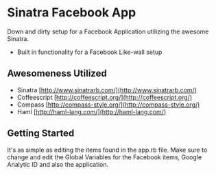 Sinatra Facebook App
====================

Down and dirty setup for a Facebook Application utilizing the awesome Sinatra.

* Built in functionality for a Facebook Like-wall setup

Awesomeness Utilized
--------------------

* Sinatra [http://www.sinatrarb.com/](http://www.sinatrarb.com/)
* Coffeescript [http://coffeescript.org/](http://coffeescript.org/)
* Compass [http://compass-style.org/](http://compass-style.org/)
* Haml [http://haml-lang.com/](http://haml-lang.com/)


Getting Started
---------------

It's as simple as editing the items found in the app.rb file. Make sure to change and edit the Global Variables for the Facebook items, Google Analytic ID and also the application.


